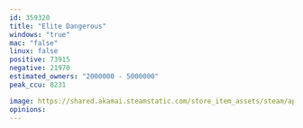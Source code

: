 ```yaml
---
id: 359320
title: "Elite Dangerous"
windows: "true"
mac: "false"
linux: false
positive: 73915
negative: 21970
estimated_owners: "2000000 - 5000000"
peak_ccu: 8231

image: https://shared.akamai.steamstatic.com/store_item_assets/steam/apps/359320/header.jpg?t=1730387269
opinions:
---
```

